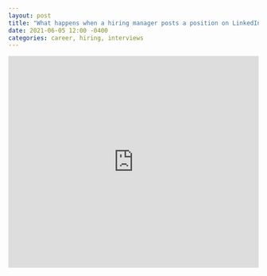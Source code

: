 ```yaml
---
layout: post
title: "What happens when a hiring manager posts a position on LinkedIn"
date: 2021-06-05 12:00 -0400
categories: career, hiring, interviews
---
```

<iframe src="https://www.linkedin.com/embed/feed/update/urn:li:ugcPost:6807094506454941696" height="426" width="504" frameborder="0" allowfullscreen="" title="Embedded post"></iframe>
